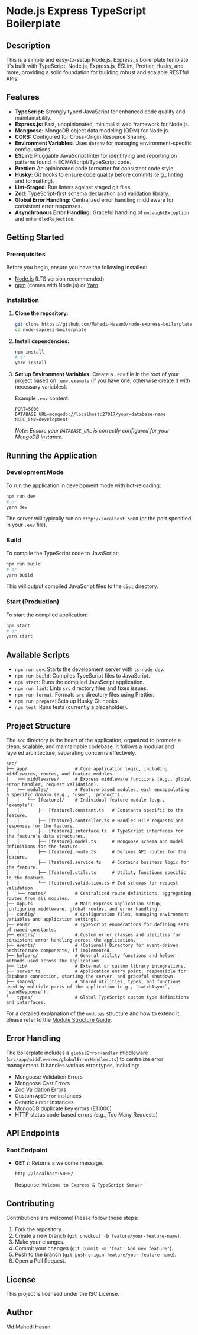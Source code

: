 # Node.js Express TypeScript Boilerplate

## Description

This is a simple and easy-to-setup Node.js, Express.js boilerplate template. It's built with TypeScript, Node.js, Express.js, ESLint, Prettier, Husky, and more, providing a solid foundation for building robust and scalable RESTful APIs.

## Features

- **TypeScript:** Strongly typed JavaScript for enhanced code quality and maintainability.
- **Express.js:** Fast, unopinionated, minimalist web framework for Node.js.
- **Mongoose:** MongoDB object data modeling (ODM) for Node.js.
- **CORS:** Configured for Cross-Origin Resource Sharing.
- **Environment Variables:** Uses `dotenv` for managing environment-specific configurations.
- **ESLint:** Pluggable JavaScript linter for identifying and reporting on patterns found in ECMAScript/TypeScript code.
- **Prettier:** An opinionated code formatter for consistent code style.
- **Husky:** Git hooks to ensure code quality before commits (e.g., linting and formatting).
- **Lint-Staged:** Run linters against staged git files.
- **Zod:** TypeScript-first schema declaration and validation library.
- **Global Error Handling:** Centralized error handling middleware for consistent error responses.
- **Asynchronous Error Handling:** Graceful handling of `uncaughtException` and `unhandledRejection`.

## Getting Started

### Prerequisites

Before you begin, ensure you have the following installed:

- [Node.js](https://nodejs.org/en/) (LTS version recommended)
- [npm](https://www.npmjs.com/) (comes with Node.js) or [Yarn](https://yarnpkg.com/)

### Installation

1.  **Clone the repository:**

    ```bash
    git clone https://github.com/Mehedi-Hasan0/node-express-boilerplate.git
    cd node-express-boilerplate
    ```

2.  **Install dependencies:**

    ```bash
    npm install
    # or
    yarn install
    ```

3.  **Set up Environment Variables:**
    Create a `.env` file in the root of your project based on `.env.example` (if you have one, otherwise create it with necessary variables).

    Example `.env` content:

    ```
    PORT=5000
    DATABASE_URL=mongodb://localhost:27017/your-database-name
    NODE_ENV=development
    ```

    _Note: Ensure your `DATABASE_URL` is correctly configured for your MongoDB instance._

## Running the Application

### Development Mode

To run the application in development mode with hot-reloading:

```bash
npm run dev
# or
yarn dev
```

The server will typically run on `http://localhost:5000` (or the port specified in your `.env` file).

### Build

To compile the TypeScript code to JavaScript:

```bash
npm run build
# or
yarn build
```

This will output compiled JavaScript files to the `dist` directory.

### Start (Production)

To start the compiled application:

```bash
npm start
# or
yarn start
```

## Available Scripts

- `npm run dev`: Starts the development server with `ts-node-dev`.
- `npm run build`: Compiles TypeScript files to JavaScript.
- `npm start`: Runs the compiled JavaScript application.
- `npm run lint`: Lints `src` directory files and fixes issues.
- `npm run format`: Formats `src` directory files using Prettier.
- `npm run prepare`: Sets up Husky Git hooks.
- `npm test`: Runs tests (currently a placeholder).

## Project Structure

The `src` directory is the heart of the application, organized to promote a clean, scalable, and maintainable codebase. It follows a modular and layered architecture, separating concerns effectively.

```
src/
├── app/                  # Core application logic, including middlewares, routes, and feature modules.
│   ├── middlewares/      # Express middleware functions (e.g., global error handler, request validation).
│   ├── modules/          # Feature-based modules, each encapsulating a specific domain (e.g., 'user', 'product').
│   │   └── [feature]/    # Individual feature module (e.g., 'example').
│   │       ├── [feature].constant.ts   # Constants specific to the feature.
│   │       ├── [feature].controller.ts # Handles HTTP requests and responses for the feature.
│   │       ├── [feature].interface.ts  # TypeScript interfaces for the feature's data structures.
│   │       ├── [feature].model.ts      # Mongoose schema and model definitions for the feature.
│   │       ├── [feature].route.ts      # Defines API routes for the feature.
│   │       ├── [feature].service.ts    # Contains business logic for the feature.
│   │       ├── [feature].utils.ts      # Utility functions specific to the feature.
│   │       └── [feature].validation.ts # Zod schemas for request validation.
│   └── routes/           # Centralized route definitions, aggregating routes from all modules.
├── app.ts                # Main Express application setup, configuring middleware, global routes, and error handling.
├── config/               # Configuration files, managing environment variables and application settings.
├── enum/                 # TypeScript enumerations for defining sets of named constants.
├── errors/               # Custom error classes and utilities for consistent error handling across the application.
├── events/               # (Optional) Directory for event-driven architecture components, if implemented.
├── helpers/              # General utility functions and helper methods used across the application.
├── lib/                  # External or custom library integrations.
├── server.ts             # Application entry point, responsible for database connection, starting the server, and graceful shutdown.
├── shared/               # Shared utilities, types, and functions used by multiple parts of the application (e.g., `catchAsync`, `sendResponse`).
└── types/                # Global TypeScript custom type definitions and interfaces.
```

For a detailed explanation of the `modules` structure and how to extend it, please refer to the [Module Structure Guide](module.md).

## Error Handling

The boilerplate includes a `globalErrorHandler` middleware (`src/app/middlewares/globalErrorHandler.ts`) to centralize error management. It handles various error types, including:

- Mongoose Validation Errors
- Mongoose Cast Errors
- Zod Validation Errors
- Custom `ApiError` instances
- Generic `Error` instances
- MongoDB duplicate key errors (E11000)
- HTTP status code-based errors (e.g., Too Many Requests)

## API Endpoints

### Root Endpoint

- **GET /**: Returns a welcome message.
  ```
  http://localhost:5000/
  ```
  Response: `Welcome to Express & TypeScript Server`

## Contributing

Contributions are welcome! Please follow these steps:

1.  Fork the repository.
2.  Create a new branch (`git checkout -b feature/your-feature-name`).
3.  Make your changes.
4.  Commit your changes (`git commit -m 'feat: Add new feature'`).
5.  Push to the branch (`git push origin feature/your-feature-name`).
6.  Open a Pull Request.

## License

This project is licensed under the ISC License.

## Author

Md.Mahedi Hasan
